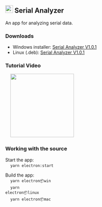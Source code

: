 <h2> <img src="https://user-images.githubusercontent.com/69270611/177051970-8e61d89f-2bb3-4ab7-a75e-24b2ac237dbe.svg" width="24"   />  Serial Analyzer   </h2> 


An app for analyzing serial data.

### Downloads
<ul>
<li>
Windows installer: <a href="https://github.com/curiores/SerialAnalyzer/raw/main/Serial%20Analyzer%20Setup%201.0.1.exe">Serial Analyzer V1.0.1</a>
</li>
<li>
Linux (.deb): <a href="https://github.com/curiores/SerialAnalyzer/raw/main/serialanalyzer_1.0.1_amd64.deb">Serial Analyzer V1.0.1</a>
</li>
</ul>

### Tutorial Video
&nbsp;&nbsp;&nbsp; <a href="https://youtu.be/6LcyG-hUZ2I"> <img src="https://user-images.githubusercontent.com/69270611/177990726-dfcf318a-4f1b-403b-aace-210cf5e41efa.png" width="200px"> </a>

### Working with the source
Start the app:
<br> &nbsp; &nbsp; <code>yarn electron:start</code>

Build the app:
<br> &nbsp; &nbsp; <code>yarn electron:package:win</code>
<br> &nbsp; &nbsp; <code>yarn electron:package:linux</code>
<br> &nbsp; &nbsp; <code>yarn electron:package:mac</code>



